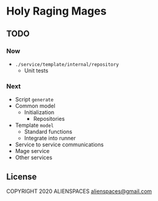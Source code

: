 # Holy Raging Mages

## TODO

### Now

* `./service/template/internal/repository`
  * Unit tests

### Next

* Script `generate`
* Common model
  * Initialization
    * Repositories
* Template `model`
  * Standard functions
  * Integrate into runner
* Service to service communications
* Mage service
* Other services

## License

COPYRIGHT 2020 ALIENSPACES alienspaces@gmail.com

